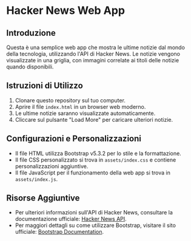 # Hacker News Web App

## Introduzione
Questa è una semplice web app che mostra le ultime notizie dal mondo della tecnologia, utilizzando l'API di Hacker News. Le notizie vengono visualizzate in una griglia, con immagini correlate ai titoli delle notizie quando disponibili.

## Istruzioni di Utilizzo
1. Clonare questo repository sul tuo computer.
2. Aprire il file `index.html` in un browser web moderno.
3. Le ultime notizie saranno visualizzate automaticamente.
4. Cliccare sul pulsante "Load More" per caricare ulteriori notizie.

## Configurazioni e Personalizzazioni
- Il file HTML utilizza Bootstrap v5.3.2 per lo stile e la formattazione.
- Il file CSS personalizzato si trova in `assets/index.css` e contiene personalizzazioni aggiuntive.
- Il file JavaScript per il funzionamento della web app si trova in `assets/index.js`.

## Risorse Aggiuntive
- Per ulteriori informazioni sull'API di Hacker News, consultare la documentazione ufficiale: [Hacker News API](https://github.com/HackerNews/API).
- Per maggiori dettagli su come utilizzare Bootstrap, visitare il sito ufficiale: [Bootstrap Documentation](https://getbootstrap.com/docs/5.3/getting-started/introduction/).

